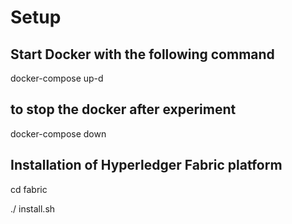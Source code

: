 # Setup

## Start Docker with the following command

docker-compose up-d

## to stop the docker after experiment 
docker-compose down

## Installation of Hyperledger Fabric platform 
cd fabric

./ install.sh

